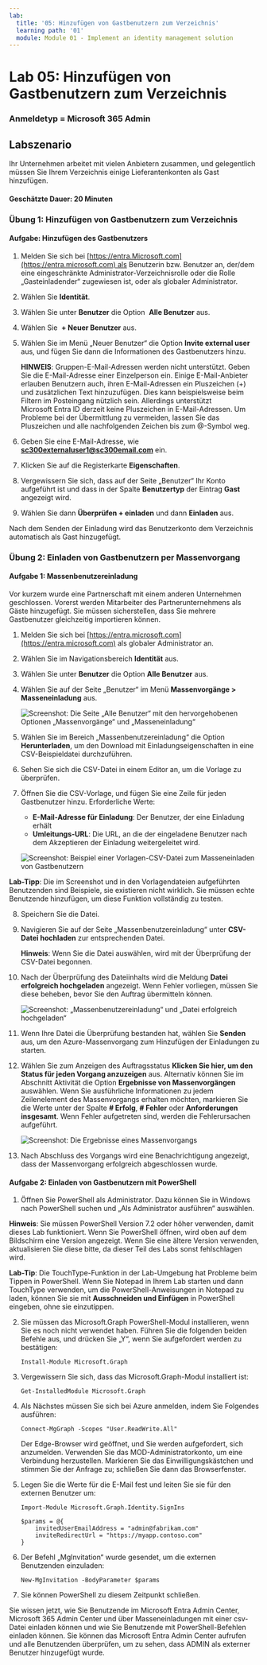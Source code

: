 ```yaml
---
lab:
  title: '05: Hinzufügen von Gastbenutzern zum Verzeichnis'
  learning path: '01'
  module: Module 01 - Implement an identity management solution
---
```


# Lab 05: Hinzufügen von Gastbenutzern zum Verzeichnis

### Anmeldetyp = Microsoft 365 Admin

## Labszenario

Ihr Unternehmen arbeitet mit vielen Anbietern zusammen, und gelegentlich müssen Sie Ihrem Verzeichnis einige Lieferantenkonten als Gast hinzufügen.

#### Geschätzte Dauer: 20 Minuten

### Übung 1: Hinzufügen von Gastbenutzern zum Verzeichnis

#### Aufgabe: Hinzufügen des Gastbenutzers

1. Melden Sie sich bei [https://entra.Microsoft.com](https://entra.microsoft.com) als Benutzerin bzw. Benutzer an, der/dem eine eingeschränkte Administrator-Verzeichnisrolle oder die Rolle „Gasteinladender“ zugewiesen ist, oder als globaler Administrator.

2. Wählen Sie **Identität**.

3. Wählen Sie unter **Benutzer** die Option  **Alle Benutzer** aus.

4. Wählen Sie  **+ Neuer Benutzer** aus.

5. Wählen Sie im Menü „Neuer Benutzer“ die Option **Invite external user** aus, und fügen Sie dann die Informationen des Gastbenutzers hinzu.

    **HINWEIS**: Gruppen-E-Mail-Adressen werden nicht unterstützt. Geben Sie die E-Mail-Adresse einer Einzelperson ein. Einige E-Mail-Anbieter erlauben Benutzern auch, ihren E-Mail-Adressen ein Pluszeichen (+) und zusätzlichen Text hinzuzufügen. Dies kann beispielsweise beim Filtern im Posteingang nützlich sein. Allerdings unterstützt Microsoft Entra ID derzeit keine Pluszeichen in E-Mail-Adressen. Um Probleme bei der Übermittlung zu vermeiden, lassen Sie das Pluszeichen und alle nachfolgenden Zeichen bis zum @-Symbol weg.

6. Geben Sie eine E-Mail-Adresse, wie **sc300externaluser1@sc300email.com** ein.

7. Klicken Sie auf die Registerkarte **Eigenschaften**.

8. Vergewissern Sie sich, dass auf der Seite „Benutzer“ Ihr Konto aufgeführt ist und dass in der Spalte **Benutzertyp** der Eintrag **Gast** angezeigt wird.

9. Wählen Sie dann **Überprüfen + einladen** und dann **Einladen** aus.


Nach dem Senden der Einladung wird das Benutzerkonto dem Verzeichnis automatisch als Gast hinzugefügt.


### Übung 2: Einladen von Gastbenutzern per Massenvorgang

#### Aufgabe 1: Massenbenutzereinladung

Vor kurzem wurde eine Partnerschaft mit einem anderen Unternehmen geschlossen. Vorerst werden Mitarbeiter des Partnerunternehmens als Gäste hinzugefügt. Sie müssen sicherstellen, dass Sie mehrere Gastbenutzer gleichzeitig importieren können.

1. Melden Sie sich bei [https://entra.microsoft.com](https://entra.microsoft.com) als globaler Administrator an.

2. Wählen Sie im Navigationsbereich **Identität** aus.

3. Wählen Sie unter **Benutzer** die Option **Alle Benutzer** aus.

4. Wählen Sie auf der Seite „Benutzer“ im Menü **Massenvorgänge > Masseneinladung** aus.

   ![Screenshot: Die Seite „Alle Benutzer“ mit den hervorgehobenen Optionen „Massenvorgänge“ und „Masseneinladung“](./media/lp1-mod3-bulk-invite-option.png)

5. Wählen Sie im Bereich „Massenbenutzereinladung“ die Option **Herunterladen**, um den Download mit Einladungseigenschaften in eine CSV-Beispieldatei durchzuführen.

6. Sehen Sie sich die CSV-Datei in einem Editor an, um die Vorlage zu überprüfen.

7. Öffnen Sie die CSV-Vorlage, und fügen Sie eine Zeile für jeden Gastbenutzer hinzu. Erforderliche Werte:

    - **E-Mail-Adresse für Einladung**: Der Benutzer, der eine Einladung erhält
    - **Umleitungs-URL**: Die URL, an die der eingeladene Benutzer nach dem Akzeptieren der Einladung weitergeleitet wird.

    ![Screenshot: Beispiel einer Vorlagen-CSV-Datei zum Masseneinladen von Gastbenutzern](./media/lp1-mod3-template-csv.png)

**Lab-Tipp**: Die im Screenshot und in den Vorlagendateien aufgeführten Benutzenden sind Beispiele, sie existieren nicht wirklich.  Sie müssen echte Benutzende hinzufügen, um diese Funktion vollständig zu testen.

8. Speichern Sie die Datei.

9. Navigieren Sie auf der Seite „Massenbenutzereinladung“ unter **CSV-Datei hochladen** zur entsprechenden Datei.

     **Hinweis**: Wenn Sie die Datei auswählen, wird mit der Überprüfung der CSV-Datei begonnen.

10. Nach der Überprüfung des Dateiinhalts wird die Meldung **Datei erfolgreich hochgeladen** angezeigt. Wenn Fehler vorliegen, müssen Sie diese beheben, bevor Sie den Auftrag übermitteln können.

    ![Screenshot: „Massenbenutzereinladung“ und „Datei erfolgreich hochgeladen“](./media/lp1-mod3-bulk-invite-users-upload-csv.png)

11. Wenn Ihre Datei die Überprüfung bestanden hat, wählen Sie **Senden** aus, um den Azure-Massenvorgang zum Hinzufügen der Einladungen zu starten.

12. Wählen Sie zum Anzeigen des Auftragsstatus **Klicken Sie hier, um den Status für jeden Vorgang anzuzeigen** aus. Alternativ können Sie im Abschnitt Aktivität die Option **Ergebnisse von Massenvorgängen** auswählen. Wenn Sie ausführliche Informationen zu jedem Zeilenelement des Massenvorgangs erhalten möchten, markieren Sie die Werte unter der Spalte **# Erfolg**, **# Fehler** oder **Anforderungen insgesamt**. Wenn Fehler aufgetreten sind, werden die Fehlerursachen aufgeführt.

    ![Screenshot: Die Ergebnisse eines Massenvorgangs](./media/lp1-mod3-bulk-operations-results.png)

13. Nach Abschluss des Vorgangs wird eine Benachrichtigung angezeigt, dass der Massenvorgang erfolgreich abgeschlossen wurde.

#### Aufgabe 2: Einladen von Gastbenutzern mit PowerShell

1. Öffnen Sie PowerShell als Administrator.  Dazu können Sie in Windows nach PowerShell suchen und „Als Administrator ausführen“ auswählen. 

**Hinweis**: Sie müssen PowerShell Version 7.2 oder höher verwenden, damit dieses Lab funktioniert.  Wenn Sie PowerShell öffnen, wird oben auf dem Bildschirm eine Version angezeigt. Wenn Sie eine ältere Version verwenden, aktualisieren Sie diese bitte, da dieser Teil des Labs sonst fehlschlagen wird.

**Lab-Tip**: Die TouchType-Funktion in der Lab-Umgebung hat Probleme beim Tippen in PowerShell. Wenn Sie Notepad in Ihrem Lab starten und dann TouchType verwenden, um die PowerShell-Anweisungen in Notepad zu laden, können Sie sie mit **Ausschneiden und Einfügen** in PowerShell eingeben, ohne sie einzutippen.

2. Sie müssen das Microsoft.Graph PowerShell-Modul installieren, wenn Sie es noch nicht verwendet haben.  Führen Sie die folgenden beiden Befehle aus, und drücken Sie „Y“, wenn Sie aufgefordert werden zu bestätigen:

    ```
    Install-Module Microsoft.Graph
    ```
3. Vergewissern Sie sich, dass das Microsoft.Graph-Modul installiert ist:

    ```
    Get-InstalledModule Microsoft.Graph
    ```
    

4. Als Nächstes müssen Sie sich bei Azure anmelden, indem Sie Folgendes ausführen:  

    ```
    Connect-MgGraph -Scopes "User.ReadWrite.All"
    ``` 
    Der Edge-Browser wird geöffnet, und Sie werden aufgefordert, sich anzumelden.  Verwenden Sie das MOD-Administratorkonto, um eine Verbindung herzustellen.  Markieren Sie das Einwilligungskästchen und stimmen Sie der Anfrage zu; schließen Sie dann das Browserfenster.

5. Legen Sie die Werte für die E-Mail fest und leiten Sie sie für den externen Benutzer um:

    ```
    Import-Module Microsoft.Graph.Identity.SignIns
    
    $params = @{
        invitedUserEmailAddress = "admin@fabrikam.com"
        inviteRedirectUrl = "https://myapp.contoso.com"
    }
    ```

6. Der Befehl „MgInvitation“ wurde gesendet, um die externen Benutzenden einzuladen:

    ```
    New-MgInvitation -BodyParameter $params
    ```

7. Sie können PowerShell zu diesem Zeitpunkt schließen.
    
Sie wissen jetzt, wie Sie Benutzende im Microsoft Entra Admin Center, Microsoft 365 Admin Center und über Masseneinladungen mit einer csv-Datei einladen können und wie Sie Benutzende mit PowerShell-Befehlen einladen können.  Sie können das Microsoft Entra Admin Center aufrufen und alle Benutzenden überprüfen, um zu sehen, dass ADMIN als externer Benutzer hinzugefügt wurde.
